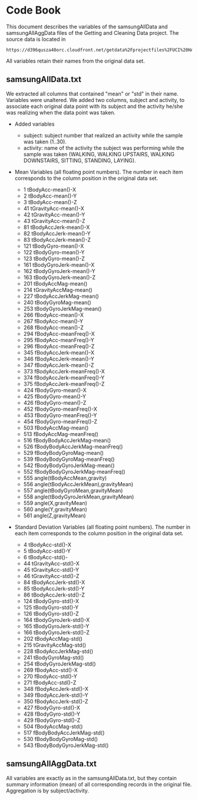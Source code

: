 Code Book
=========

This document describes the variables of the samsungAllData and samsungAllAggData files of the Getting and Cleaning Data project.  The source data is located in

    https://d396qusza40orc.cloudfront.net/getdata%2Fprojectfiles%2FUCI%20HAR%20Dataset.zip

All variables retain their names from the original data set.
  
samsungAllData.txt
------------------

  We extracted all columns that contained "mean" or "std" in their name.  Variables were unaltered.
  We added two columns, subject and activity, to associate each original data point
  with its subject and the activity he/she was realizing when the data point was taken.

  * Added variables
    - subject: subject number that realized an activity while the sample was taken (1..30).
    - activity: name of the activity the subject was performing while the sample was taken (WALKING, WALKING UPSTAIRS, WALKING DOWNSTAIRS, SITTING, STANDING, LAYING).
   
  * Mean Variables (all floating point numbers).  The number in each item corresponds to the column position in the original data set.
    - 1 tBodyAcc-mean()-X
    - 2 tBodyAcc-mean()-Y
    - 3 tBodyAcc-mean()-Z
    - 41 tGravityAcc-mean()-X
    - 42 tGravityAcc-mean()-Y
    - 43 tGravityAcc-mean()-Z
    - 81 tBodyAccJerk-mean()-X
    - 82 tBodyAccJerk-mean()-Y
    - 83 tBodyAccJerk-mean()-Z
    - 121 tBodyGyro-mean()-X
    - 122 tBodyGyro-mean()-Y
    - 123 tBodyGyro-mean()-Z
    - 161 tBodyGyroJerk-mean()-X
    - 162 tBodyGyroJerk-mean()-Y
    - 163 tBodyGyroJerk-mean()-Z
    - 201 tBodyAccMag-mean()
    - 214 tGravityAccMag-mean()
    - 227 tBodyAccJerkMag-mean()
    - 240 tBodyGyroMag-mean()
    - 253 tBodyGyroJerkMag-mean()
    - 266 fBodyAcc-mean()-X
    - 267 fBodyAcc-mean()-Y
    - 268 fBodyAcc-mean()-Z
    - 294 fBodyAcc-meanFreq()-X
    - 295 fBodyAcc-meanFreq()-Y
    - 296 fBodyAcc-meanFreq()-Z
    - 345 fBodyAccJerk-mean()-X
    - 346 fBodyAccJerk-mean()-Y
    - 347 fBodyAccJerk-mean()-Z
    - 373 fBodyAccJerk-meanFreq()-X
    - 374 fBodyAccJerk-meanFreq()-Y
    - 375 fBodyAccJerk-meanFreq()-Z
    - 424 fBodyGyro-mean()-X
    - 425 fBodyGyro-mean()-Y
    - 426 fBodyGyro-mean()-Z
    - 452 fBodyGyro-meanFreq()-X
    - 453 fBodyGyro-meanFreq()-Y
    - 454 fBodyGyro-meanFreq()-Z
    - 503 fBodyAccMag-mean()
    - 513 fBodyAccMag-meanFreq()
    - 516 fBodyBodyAccJerkMag-mean()
    - 526 fBodyBodyAccJerkMag-meanFreq()
    - 529 fBodyBodyGyroMag-mean()
    - 539 fBodyBodyGyroMag-meanFreq()
    - 542 fBodyBodyGyroJerkMag-mean()
    - 552 fBodyBodyGyroJerkMag-meanFreq()
    - 555 angle(tBodyAccMean,gravity)
    - 556 angle(tBodyAccJerkMean),gravityMean)
    - 557 angle(tBodyGyroMean,gravityMean)
    - 558 angle(tBodyGyroJerkMean,gravityMean)
    - 559 angle(X,gravityMean)
    - 560 angle(Y,gravityMean)
    - 561 angle(Z,gravityMean)

  * Standard Deviation Variables (all floating point numbers).  The number in each item corresponds to the column position in the original data set.
    - 4 tBodyAcc-std()-X
    - 5 tBodyAcc-std()-Y
    - 6 tBodyAcc-std()-
    - 44 tGravityAcc-std()-X
    - 45 tGravityAcc-std()-Y
    - 46 tGravityAcc-std()-Z
    - 84 tBodyAccJerk-std()-X
    - 85 tBodyAccJerk-std()-Y
    - 86 tBodyAccJerk-std()-Z
    - 124 tBodyGyro-std()-X
    - 125 tBodyGyro-std()-Y
    - 126 tBodyGyro-std()-Z
    - 164 tBodyGyroJerk-std()-X
    - 165 tBodyGyroJerk-std()-Y
    - 166 tBodyGyroJerk-std()-Z
    - 202 tBodyAccMag-std()
    - 215 tGravityAccMag-std()
    - 228 tBodyAccJerkMag-std()
    - 241 tBodyGyroMag-std()
    - 254 tBodyGyroJerkMag-std()
    - 269 fBodyAcc-std()-X
    - 270 fBodyAcc-std()-Y
    - 271 fBodyAcc-std()-Z
    - 348 fBodyAccJerk-std()-X
    - 349 fBodyAccJerk-std()-Y
    - 350 fBodyAccJerk-std()-Z
    - 427 fBodyGyro-std()-X
    - 428 fBodyGyro-std()-Y
    - 429 fBodyGyro-std()-Z
    - 504 fBodyAccMag-std()
    - 517 fBodyBodyAccJerkMag-std()
    - 530 fBodyBodyGyroMag-std()
    - 543 fBodyBodyGyroJerkMag-std()

samsungAllAggData.txt
---------------------

All variables are exactly as in the samsungAllData.txt, but they contain summary information (mean) of all corresponding records in the original file.  Aggregation is by subject/activity.
